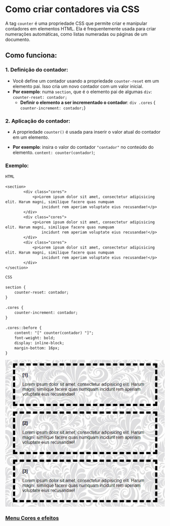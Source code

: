 # Como criar contadores via CSS

A tag `counter` é uma propriedade CSS que permite criar e manipular contadores em elementos HTML. Ela é frequentemente usada para criar numerações automáticas, como listas numeradas ou páginas de um documento.

## Como funciona:

### 1. Definição do contador:

- Você define um contador usando a propriedade `counter-reset` em um elemento pai. Isso cria um novo contador com um valor inicial.
- **Por exemplo**: numa `section`, que é o elemento pai de algumas `div`: `counter-reset: contador;`
  - **Definir o elemento a ser incrementado o contador**: `div .cores` { `counter-increment: contador;`}


### 2. Aplicação do contador:

- A propriedade `counter()` é usada para inserir o valor atual do contador em um elemento.

- **Por exemplo**: insira o valor do contador `"contador"` no conteúdo do elemento. `content: counter(contador)`;

### Exemplo:

```
HTML

<section>
        <div class="cores">
            <p>Lorem ipsum dolor sit amet, consectetur adipisicing elit. Harum magni, similique facere quas numquam
                incidunt rem aperiam voluptate eius recusandae!</p>
        </div>
        <div class="cores">
            <p>Lorem ipsum dolor sit amet, consectetur adipisicing elit. Harum magni, similique facere quas numquam
                incidunt rem aperiam voluptate eius recusandae!</p>
        </div>
        <div class="cores">
            <p>Lorem ipsum dolor sit amet, consectetur adipisicing elit. Harum magni, similique facere quas numquam
                incidunt rem aperiam voluptate eius recusandae!</p>
        </div>
</section>
```

```
CSS

section {
    counter-reset: contador;
}

.cores {
    counter-increment: contador;
}

.cores::before {
    content: "[" counter(contador) "]";
    font-weight: bold;
    display: inline-block;
    margin-bottom: 16px;
}
```

<img src="img/counter.jpg">

### [Menu Cores e efeitos](menu_cores-efeitos.md)